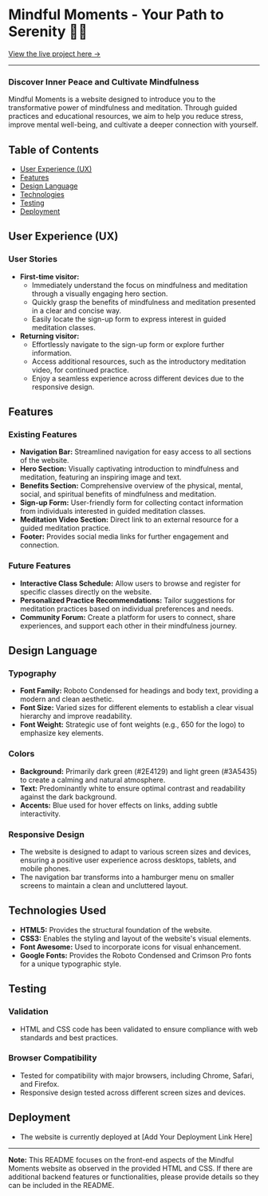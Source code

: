 # Mindful Moments - Your Path to Serenity 🧘‍♂️

[View the live project here →]([https://collinsevan.github.io/mindful-moments/])

---

### Discover Inner Peace and Cultivate Mindfulness

Mindful Moments is a website designed to introduce you to the transformative power of mindfulness and meditation. Through guided practices and educational resources, we aim to help you reduce stress, improve mental well-being, and cultivate a deeper connection with yourself.

## Table of Contents

- [User Experience (UX)](#user-experience-ux)
- [Features](#features)
- [Design Language](#design-language)
- [Technologies](#technologies)
- [Testing](#testing)
- [Deployment](#deployment)

## User Experience (UX)

### User Stories

- **First-time visitor:**
    - Immediately understand the focus on mindfulness and meditation through a visually engaging hero section.
    - Quickly grasp the benefits of mindfulness and meditation presented in a clear and concise way.
    - Easily locate the sign-up form to express interest in guided meditation classes.
- **Returning visitor:**
    - Effortlessly navigate to the sign-up form or explore further information.
    - Access additional resources, such as the introductory meditation video, for continued practice.
    - Enjoy a seamless experience across different devices due to the responsive design.

## Features

### Existing Features

- **Navigation Bar:** Streamlined navigation for easy access to all sections of the website.
- **Hero Section:** Visually captivating introduction to mindfulness and meditation, featuring an inspiring image and text.
- **Benefits Section:** Comprehensive overview of the physical, mental, social, and spiritual benefits of mindfulness and meditation.
- **Sign-up Form:** User-friendly form for collecting contact information from individuals interested in guided meditation classes.
- **Meditation Video Section:** Direct link to an external resource for a guided meditation practice.
- **Footer:** Provides social media links for further engagement and connection.

### Future Features

- **Interactive Class Schedule:** Allow users to browse and register for specific classes directly on the website.
- **Personalized Practice Recommendations:** Tailor suggestions for meditation practices based on individual preferences and needs.
- **Community Forum:** Create a platform for users to connect, share experiences, and support each other in their mindfulness journey.

## Design Language

### Typography

- **Font Family:** Roboto Condensed for headings and body text, providing a modern and clean aesthetic.
- **Font Size:** Varied sizes for different elements to establish a clear visual hierarchy and improve readability.
- **Font Weight:** Strategic use of font weights (e.g., 650 for the logo) to emphasize key elements.

### Colors

- **Background:** Primarily dark green (#2E4129) and light green (#3A5435) to create a calming and natural atmosphere.
- **Text:** Predominantly white to ensure optimal contrast and readability against the dark background.
- **Accents:** Blue used for hover effects on links, adding subtle interactivity.

### Responsive Design

- The website is designed to adapt to various screen sizes and devices, ensuring a positive user experience across desktops, tablets, and mobile phones.
- The navigation bar transforms into a hamburger menu on smaller screens to maintain a clean and uncluttered layout.

## Technologies Used

- **HTML5:** Provides the structural foundation of the website.
- **CSS3:** Enables the styling and layout of the website's visual elements.
- **Font Awesome:** Used to incorporate icons for visual enhancement.
- **Google Fonts:** Provides the Roboto Condensed and Crimson Pro fonts for a unique typographic style.

## Testing

### Validation

- HTML and CSS code has been validated to ensure compliance with web standards and best practices.

### Browser Compatibility

- Tested for compatibility with major browsers, including Chrome, Safari, and Firefox.
- Responsive design tested across different screen sizes and devices.

## Deployment

- The website is currently deployed at [Add Your Deployment Link Here]

---

**Note:** This README focuses on the front-end aspects of the Mindful Moments website as observed in the provided HTML and CSS. If there are additional backend features or functionalities, please provide details so they can be included in the README.
